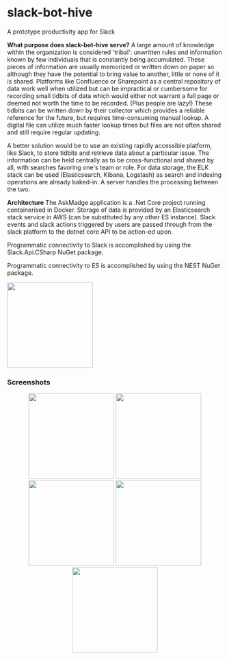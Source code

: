# slack-bot-hive
A prototype productivity app for Slack

**What purpose does slack-bot-hive serve?**
A large amount of knowledge within the organization is considered 'tribal': unwritten rules and information known by few individuals that is constantly being accumulated. These pieces of information are usually memorized or written down on paper so although they have the potential to bring value to another, little or none of it is shared. Platforms like Confluence or Sharepoint as a central repository of data work well when utilized but can be impractical or cumbersome for recording small tidbits of data which would either not warrant a full page or deemed not worth the time to be recorded. (Plus people are lazy!) These tidbits can be written down by their collector which provides a reliable reference for the future, but requires time-consuming manual lookup. A digital file can utilize much faster lookup times but files are not often shared and still require regular updating.

A better solution would be to use an existing rapidly accessible platform, like Slack, to store tidbits and retrieve data about a particular issue. The information can be held centrally as to be cross-functional and shared by all, with searches favoring one's team or role. For data storage, the ELK stack can be used (Elasticsearch, Kibana, Logstash) as search and indexing operations are already baked-in. A server handles the processing between the two.

**Architecture**
The AskMadge application is a .Net Core project running containerised in Docker. Storage of data is provided by an Elasticsearch stack service in AWS (can be substituted by any other ES instance). Slack events and slack actions triggered by users are passed through from the slack platform to the dotnet core API to be action-ed upon. 

Programmatic connectivity to Slack is accomplished by using the Slack.Api.CSharp NuGet package. 

Programmatic connectivity to ES is accomplished by using the NEST NuGet package.

<img src="https://user-images.githubusercontent.com/8539492/37557057-3ad23dea-29d5-11e8-9a31-28dd64d1bf0b.PNG" width="200"/>

### Screenshots
<p align="center">
 <img src="https://user-images.githubusercontent.com/8539492/37557057-3ad23dea-29d5-11e8-9a31-28dd64d1bf0b.PNG" width="200"/>
 <img src="https://user-images.githubusercontent.com/8539492/37557058-3ae2ac8e-29d5-11e8-8dbb-509c2eda2893.PNG" width="200"/>
 <img src="https://user-images.githubusercontent.com/8539492/37557059-3af1d268-29d5-11e8-9bd0-82f1b60d3958.PNG" width="200"/>
 <img src="https://user-images.githubusercontent.com/8539492/37557060-3b01731c-29d5-11e8-8be3-718963e12265.PNG" width="200"/>
 <img src="https://user-images.githubusercontent.com/8539492/37557061-3b1182f2-29d5-11e8-9fdd-2e76e2d2f8c9.PNG" width="200"/>
</p>
